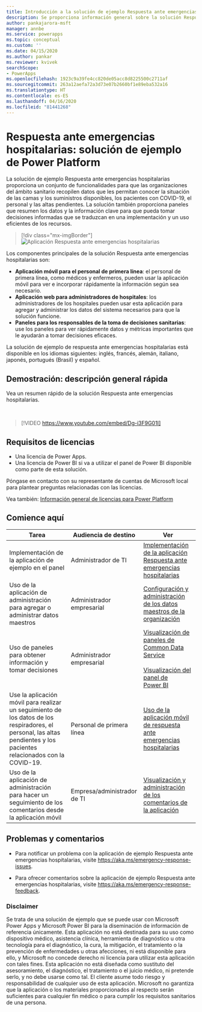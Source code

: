 ```yaml
---
title: Introducción a la solución de ejemplo Respuesta ante emergencias hospitalarias para Power Platform | Microsoft Docs
description: Se proporciona información general sobre la solución Respuesta ante emergencias hospitalarias.
author: pankajarora-msft
manager: annbe
ms.service: powerapps
ms.topic: conceptual
ms.custom: ''
ms.date: 04/15/2020
ms.author: pankar
ms.reviewer: kvivek
searchScope:
- PowerApps
ms.openlocfilehash: 1923c9a39fe4cc820de05acc8d8225500c2711af
ms.sourcegitcommit: 263a12aefa72a3d73e07b2660bf1e89eba532a16
ms.translationtype: HT
ms.contentlocale: es-ES
ms.lasthandoff: 04/16/2020
ms.locfileid: "81441268"
---
```

# <a name="hospital-emergency-response---power-platform-sample-solution"></a>Respuesta ante emergencias hospitalarias: solución de ejemplo de Power Platform

La solución de ejemplo Respuesta ante emergencias hospitalarias proporciona un conjunto de funcionalidades para que las organizaciones del ámbito sanitario recopilen datos que les permitan conocer la situación de las camas y los suministros disponibles, los pacientes con COVID-19, el personal y las altas pendientes. La solución también proporciona paneles que resumen los datos y la información clave para que pueda tomar decisiones informadas que se traduzcan en una implementación y un uso eficientes de los recursos.

> [!div class="mx-imgBorder"] 
> ![Aplicación Respuesta ante emergencias hospitalarias](media/conf-ermerg-response-solution-overview.png)

Los componentes principales de la solución Respuesta ante emergencias hospitalarias son:

- **Aplicación móvil para el personal de primera línea**: el personal de primera línea, como médicos y enfermeros, pueden usar la aplicación móvil para ver e incorporar rápidamente la información según sea necesario.
- **Aplicación web para administradores de hospitales**: los administradores de los hospitales pueden usar esta aplicación para agregar y administrar los datos del sistema necesarios para que la solución funcione.
- **Paneles para los responsables de la toma de decisiones sanitarias**: use los paneles para ver rápidamente datos y métricas importantes que le ayudarán a tomar decisiones eficaces.

La solución de ejemplo de respuesta ante emergencias hospitalarias está disponible en los idiomas siguientes: inglés, francés, alemán, italiano, japonés, portugués (Brasil) y español.


## <a name="demo-quick-overview"></a>Demostración: descripción general rápida

Vea un resumen rápido de la solución Respuesta ante emergencias hospitalarias.

<br/>

> [!VIDEO https://www.youtube.com/embed/Dg-i3F9G01I]

## <a name="licensing-requirements"></a>Requisitos de licencias

- Una licencia de Power Apps.
- Una licencia de Power BI si va a utilizar el panel de Power BI disponible como parte de esta solución.

Póngase en contacto con su representante de cuentas de Microsoft local para plantear preguntas relacionadas con las licencias.

Vea también: [Información general de licencias para Power Platform](https://docs.microsoft.com/power-platform/admin/pricing-billing-skus)

## <a name="start-here"></a>Comience aquí

|Tarea | Audiencia de destino|Ver|
|--|--|--|
|Implementación de la aplicación de ejemplo en el panel|Administrador de TI|[Implementación de la aplicación Respuesta ante emergencias hospitalarias](deploy-configure.md)|
|Uso de la aplicación de administración para agregar o administrar datos maestros|Administrador empresarial|[Configuración y administración de los datos maestros de la organización](configure-data-reporting.md#configure-and-manage-master-data-for-your-organization)|
|Uso de paneles para obtener información y tomar decisiones|Administrador empresarial|[Visualización de paneles de Common Data Service](configure-data-reporting.md#view-common-data-service-dashboards)<br/><br/>[Visualización del panel de Power BI](configure-data-reporting.md#view-power-bi-dashboard)|
|Use la aplicación móvil para realizar un seguimiento de los datos de los respiradores, el personal, las altas pendientes y los pacientes relacionados con la COVID-19.|Personal de primera línea|[Uso de la aplicación móvil de respuesta ante emergencias hospitalarias](use.md)
|Uso de la aplicación de administración para hacer un seguimiento de los comentarios desde la aplicación móvil|Empresa/administrador de TI|[Visualización y administración de los comentarios de la aplicación](configure-data-reporting.md#view-and-manage-app-feedback)|


## <a name="issues-and-feedback"></a>Problemas y comentarios

- Para notificar un problema con la aplicación de ejemplo Respuesta ante emergencias hospitalarias, visite <https://aka.ms/emergency-response-issues>.

- Para ofrecer comentarios sobre la aplicación de ejemplo Respuesta ante emergencias hospitalarias, visite <https://aka.ms/emergency-response-feedback>.

### <a name="disclaimer"></a>Disclaimer

Se trata de una solución de ejemplo que se puede usar con Microsoft Power Apps y Microsoft Power BI para la diseminación de información de referencia únicamente. Esta aplicación no está destinada para su uso como dispositivo médico, asistencia clínica, herramienta de diagnóstico u otra tecnología para el diagnóstico, la cura, la mitigación, el tratamiento o la prevención de enfermedades u otras afecciones, ni está disponible para ello, y Microsoft no concede derecho ni licencia para utilizar esta aplicación con tales fines. Esta aplicación no está diseñada como sustituto del asesoramiento, el diagnóstico, el tratamiento o el juicio médico, ni pretende serlo, y no debe usarse como tal. El cliente asume todo riesgo y responsabilidad de cualquier uso de esta aplicación. Microsoft no garantiza que la aplicación o los materiales proporcionados al respecto serán suficientes para cualquier fin médico o para cumplir los requisitos sanitarios de una persona.
